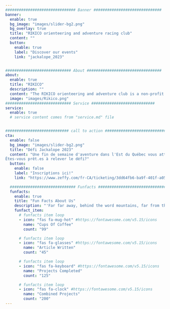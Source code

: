 ```yaml
---
############################### Banner ##############################
banner:
  enable: true
  bg_image: "images/slider-bg2.png"
  bg_overlay: true
  title: "RIKICO orienteering and adventure racing club"
  content: ""
  button:
    enable: true
    label: "Discover our events"
    link: "jackalope_2023"


############################# About #################################
about:
  enable: true
  title: "RIKICO"
  description: ""
  content: "The RIKICO orienteering and adventure club is a non-profit organization whose mandate is to promote and organize orienteering and adventure races in the Lower St. Lawrence region."
  image: "images/Rikico.png"
############################# Service ############################
service:
  enable: true
  # service content comes from "service.md" file


############################ call to action ###########################
cta:
  enable: false
  bg_image: "images/slider-bg2.png"
  title: "Défi Jackalope 2023"
  content: "Une fin de semaine d'aventure dans l'Est du Québec vous attend!
Êtes-vous prêt.es à relever le défi?"
  button:
    enable: false
    label: "Inscriptions ici!"
    link: "https://www.zeffy.com/fr-CA/ticketing/3dd64fb6-ba9f-401f-a052-1ef7ae246f2f"

  ############################# Funfacts ###############################
  funfacts:
    enable: true
    title: "Fun Facts About Us"
    description: "'Far far away, behind the word mountains, far from the countries Vokalia and Consonantia, <br> there live the blind texts. Separated they live in Bookmarksgrove right at the coast of the Semantics'"
    funfact_item:
      # funfacts item loop
      - icon: "fas fa-mug-hot" #https://fontawesome.com/v5.15/icons
        name: "Cups Of Coffee"
        count: "99"

      # funfacts item loop
      - icon: "fas fa-glasses" #https://fontawesome.com/v5.15/icons
        name: "Article Written"
        count: "45"

      # funfacts item loop
      - icon: "fas fa-keyboard" #https://fontawesome.com/v5.15/icons
        name: "Projects Completed"
        count: "125"

      # funfacts item loop
      - icon: "fas fa-clock" #https://fontawesome.com/v5.15/icons
        name: "Combined Projects"
        count: "200"
---
```

